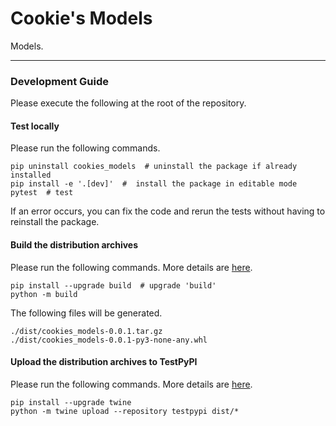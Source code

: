 # Cookie's Models

Models.

---

### Development Guide

Please execute the following at the root of the repository.

#### Test locally

Please run the following commands.

```
pip uninstall cookies_models  # uninstall the package if already installed
pip install -e '.[dev]'  #  install the package in editable mode
pytest  # test
```
If an error occurs, you can fix the code and rerun the tests without having to reinstall the package.

#### Build the distribution archives

Please run the following commands. More details are [here](https://packaging.python.org/en/latest/tutorials/packaging-projects/#generating-distribution-archives).

```
pip install --upgrade build  # upgrade 'build'
python -m build
```

The following files will be generated.

```
./dist/cookies_models-0.0.1.tar.gz
./dist/cookies_models-0.0.1-py3-none-any.whl
```

#### Upload the distribution archives to TestPyPI

Please run the following commands. More details are [here](https://packaging.python.org/en/latest/tutorials/packaging-projects/#uploading-the-distribution-archives).

```
pip install --upgrade twine
python -m twine upload --repository testpypi dist/*
```

